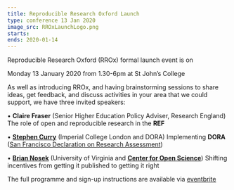 ```yaml
---
title: Reproducible Research Oxford Launch
type: conference 13 Jan 2020
image_src: RROxLaunchLogo.png
starts: 
ends: 2020-01-14
---
```



Reproducible Research Oxford (RROx) formal launch event is on

Monday 13 January 2020 from 1.30-6pm at St John’s College



As well as introducing RROx, and having brainstorming sessions to share ideas, get feedback, and discuss activities in your area that we could support, we have three invited speakers:


•	**Claire Fraser** (Senior Higher Education Policy Adviser, Research England)
The role of open and reproducible research in the **REF**

•	[**Stephen Curry**](https://www.imperial.ac.uk/people/s.curry) (Imperial College London and DORA)
Implementing **DORA** ([San Francisco Declaration on Research Assessment](https://sfdora.org/))

•	[**Brian Nosek**](https://cos.io/about/team/brian-nosek-co-founder-and-executive-director/) (University of Virginia and [**Center for Open Science**](https://cos.io/))
Shifting incentives from getting it published to getting it right

The full programme and sign-up instructions are available via [eventbrite](https://www.eventbrite.com/e/reproducible-research-oxford-launch-event-tickets-85759836981)
